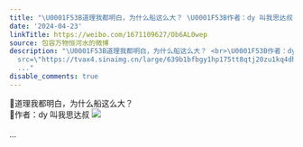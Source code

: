 ```yaml
---
title: "\U0001F53B道理我都明白，为什么船这么大？ \U0001F53B作者：dy 叫我思达叔 [图片]"
date: '2024-04-23'
linkTitle: https://weibo.com/1671109627/Ob6AL0wep
source: 包容万物恒河水的微博
description: "\U0001F53B道理我都明白，为什么船这么大？ <br>\U0001F53B作者：dy 叫我思达叔 <img style=\"\"
  src=\"https://tvax4.sinaimg.cn/large/639b1bfbgy1hp175tt8qtj20zu1kq4dh.jpg\" referrerpolicy=\"no-referrer\"><br><br>
  ..."
disable_comments: true
---
```

🔻道理我都明白，为什么船这么大？ <br>🔻作者：dy 叫我思达叔 <img style="" src="https://tvax4.sinaimg.cn/large/639b1bfbgy1hp175tt8qtj20zu1kq4dh.jpg" referrerpolicy="no-referrer"><br><br> ...